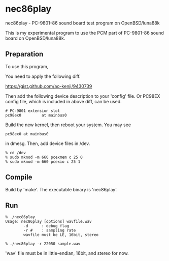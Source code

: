 nec86play
=========

nec86play - PC-9801-86 sound board test program on OpenBSD/luna88k

This is my experimental program to use the PCM part of PC-9801-86 sound board on
OpenBSD/luna88k.

Preparation
-----------
To use this program,

You need to apply the following diff.

https://gist.github.com/ao-kenji/9430739

Then add the following device description to your 'config' file.
Or PC98EX config file, which is included in above diff, can be used.
```
# PC-9801 extension slot
pc98ex0         at mainbus0
```
Build the new kernel, then reboot your system.  You may see
```
pc98ex0 at mainbus0
```
in dmesg.  Then, add device files in /dev.
```
% cd /dev
% sudo mknod -m 660 pcexmem c 25 0
% sudo mknod -m 660 pcexio c 25 1
```

Compile
-------

Build by 'make'.  The executable binary is 'nec86play'.

Run
---
```
% ./nec86play
Usage: nec86play [options] wavfile.wav
        -d      : debug flag
        -r #    : sampling rate
        wavfile must be LE, 16bit, stereo

% ./nec86play -r 22050 sample.wav
```
'wav' file must be in little-endian, 16bit, and stereo for now.
